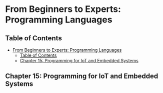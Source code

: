 # From Beginners to Experts: Programming Languages
## Table of Contents
- [From Beginners to Experts: Programming Languages](#from-beginners-to-experts-programming-languages)
  - [Table of Contents](#table-of-contents)
  - [Chapter 15: Programming for IoT and Embedded Systems](#chapter-15-programming-for-iot-and-embedded-systems)

## Chapter 15: Programming for IoT and Embedded Systems